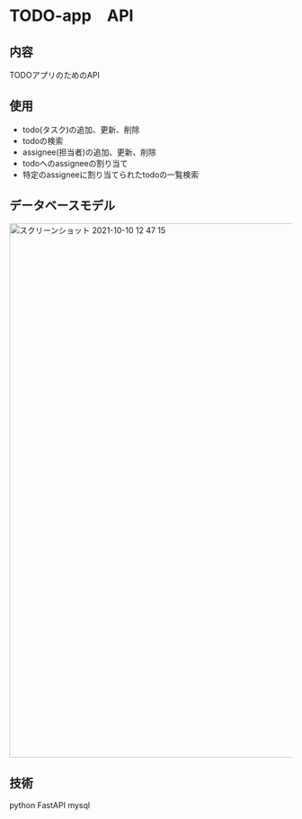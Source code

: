 # TODO-app　API

## 内容
TODOアプリのためのAPI

## 使用
- todo(タスク)の追加、更新、削除
- todoの検索
- assignee(担当者)の追加、更新、削除
- todoへのassigneeの割り当て
- 特定のassigneeに割り当てられたtodoの一覧検索

## データベースモデル
<img width="950" alt="スクリーンショット 2021-10-10 12 47 15" src="https://user-images.githubusercontent.com/53333096/136681022-ea402e42-937f-41dc-aa96-b54fda9374c7.png">



## 技術
python 
FastAPI
mysql
